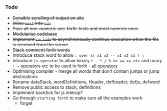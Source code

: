 ### Todo

- ~~Sensible scrolling of output on site~~
- ~~Inline `next` into `run`~~
- ~~Pass all non-numeric ans-forth-tests and most numeric ones~~
- ~~Modularise codebase~~
- ~~Implement `include` to asynchronously continue execution when the file is received from the server~~
- ~~Stack comment forth words~~
- Introduce stack word to allow `: over s( x1 x2 -- x1 x2 x1 ) ;`
- Introduce `js-operator` to allow binary `+ - * / % >> == >= etc` and unary `! ~` operators etc to be used in forth - [all operators](https://developer.mozilla.org/en/docs/Web/JavaScript/Reference/Operators/Operator_Precedence)
- Optimising compiler - merge all words that don't contain jumps or jump destinations
- Rename dataStack, wordDefinitions, Header, defheader, defjs, defword
- Remove public access to stack, definitions
- Implement backtick for js interop?
- Go through `starting forth` to make sure all the examples work
    + forget